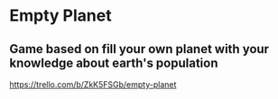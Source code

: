 # Empty Planet
## Game based on fill your own planet with your knowledge about earth's population
https://trello.com/b/ZkK5FSGb/empty-planet
